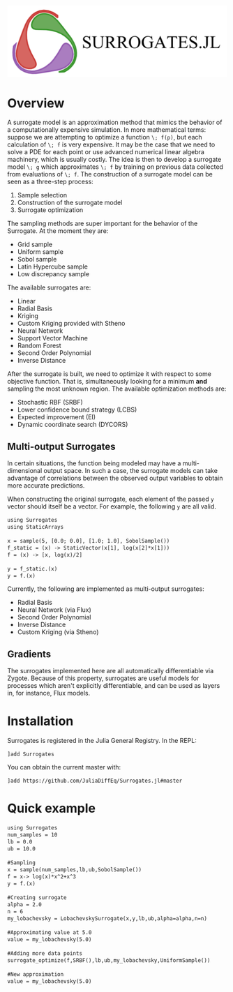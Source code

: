 ![SurrogatesLogo](images/Surrogates.png)
# Overview
A surrogate model is an approximation method that mimics the behavior of a computationally
expensive simulation. In more mathematical terms: suppose we are attempting to optimize a function
``\; f(p)``, but each calculation of ``\; f`` is very expensive. It may be the case that we need to solve a PDE for each point or use advanced numerical linear algebra machinery, which is usually costly. The idea is then to develop a surrogate model ``\; g`` which approximates ``\; f`` by training on previous data collected from evaluations of ``\; f``.
The construction of a surrogate model can be seen as a three-step process:

1. Sample selection
2. Construction of the surrogate model
3. Surrogate optimization

The sampling methods are super important for the behavior of the Surrogate.
At the moment they are:

- Grid sample
- Uniform sample
- Sobol sample
- Latin Hypercube sample
- Low discrepancy sample

The available surrogates are:

- Linear
- Radial Basis
- Kriging
- Custom Kriging provided with Stheno
- Neural Network
- Support Vector Machine
- Random Forest
- Second Order Polynomial
- Inverse Distance

After the surrogate is built, we need to optimize it with respect to some objective function.
That is, simultaneously looking for a minimum **and** sampling the most unknown region.
The available optimization methods are:

- Stochastic RBF (SRBF)
- Lower confidence bound strategy (LCBS)
- Expected improvement (EI)
- Dynamic coordinate search (DYCORS)

## Multi-output Surrogates

In certain situations, the function being modeled may have a multi-dimensional output space.
In such a case, the surrogate models can take advantage of correlations between the
observed output variables to obtain more accurate predictions.

When constructing the original surrogate, each element of the passed `y` vector should
itself be a vector. For example, the following `y` are all valid.

```
using Surrogates
using StaticArrays

x = sample(5, [0.0; 0.0], [1.0; 1.0], SobolSample())
f_static = (x) -> StaticVector(x[1], log(x[2]*x[1]))
f = (x) -> [x, log(x)/2]

y = f_static.(x)
y = f.(x)
```

Currently, the following are implemented as multi-output surrogates:

- Radial Basis
- Neural Network (via Flux)
- Second Order Polynomial
- Inverse Distance
- Custom Kriging (via Stheno)

## Gradients

The surrogates implemented here are all automatically differentiable via Zygote. Because
of this property, surrogates are useful models for processes which aren't explicitly
differentiable, and can be used as layers in, for instance, Flux models.

# Installation
Surrogates is registered in the Julia General Registry. In the REPL:
```
]add Surrogates
```

You can obtain the current master with:
```
]add https://github.com/JuliaDiffEq/Surrogates.jl#master
```

# Quick example
```@example
using Surrogates
num_samples = 10
lb = 0.0
ub = 10.0

#Sampling
x = sample(num_samples,lb,ub,SobolSample())
f = x-> log(x)*x^2+x^3
y = f.(x)

#Creating surrogate
alpha = 2.0
n = 6
my_lobachevsky = LobachevskySurrogate(x,y,lb,ub,alpha=alpha,n=n)

#Approximating value at 5.0
value = my_lobachevsky(5.0)

#Adding more data points
surrogate_optimize(f,SRBF(),lb,ub,my_lobachevsky,UniformSample())

#New approximation
value = my_lobachevsky(5.0)
```
